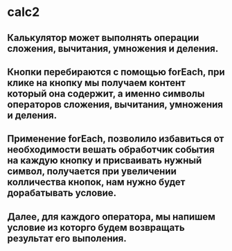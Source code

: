 # calc2
## Калькулятор может выполнять операции сложения, вычитания, умножения и деления. 
## Кнопки перебираются с помощью forEach, при клике на кнопку мы получаем контент который она содержит, а именно символы операторов сложения, вычитания, умножения и деления. 
## Применение forEach, позволило избавиться от необходимости вешать обработчик события на каждую кнопку и присваивать нужный символ, получается при увеличении колличества кнопок, нам нужно будет дорабатывать условие.
## Далее, для каждого оператора, мы напишем условие из которго будем возвращать результат его выполения. 
